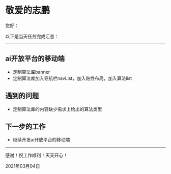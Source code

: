# 敬爱的志鹏

您好：

以下是当天任务完成汇总：

---

## ai开放平台的移动端

- 定制算法库banner
- 定制算法库加入导航栏navList，加入粘性布局，加入算法list

## 遇到的问题

- 定制算法库的内容缺少需求上给出的算法类型

## 下一步的工作

- 继续开发ai开放平台的移动端

---
感谢！祝工作顺利！天天开心！

2021年03月04日
